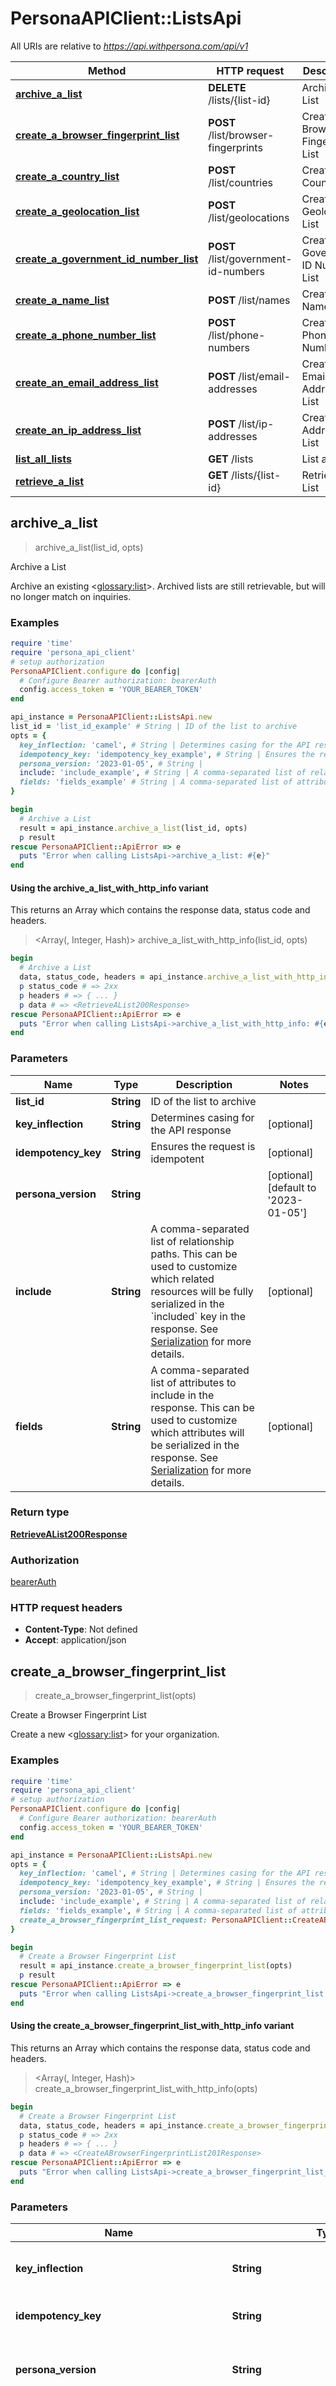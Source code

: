 # PersonaAPIClient::ListsApi

All URIs are relative to *https://api.withpersona.com/api/v1*

| Method | HTTP request | Description |
| ------ | ------------ | ----------- |
| [**archive_a_list**](ListsApi.md#archive_a_list) | **DELETE** /lists/{list-id} | Archive a List |
| [**create_a_browser_fingerprint_list**](ListsApi.md#create_a_browser_fingerprint_list) | **POST** /list/browser-fingerprints | Create a Browser Fingerprint List |
| [**create_a_country_list**](ListsApi.md#create_a_country_list) | **POST** /list/countries | Create a Country List |
| [**create_a_geolocation_list**](ListsApi.md#create_a_geolocation_list) | **POST** /list/geolocations | Create a Geolocation List |
| [**create_a_government_id_number_list**](ListsApi.md#create_a_government_id_number_list) | **POST** /list/government-id-numbers | Create a Government ID Number List |
| [**create_a_name_list**](ListsApi.md#create_a_name_list) | **POST** /list/names | Create a Name List |
| [**create_a_phone_number_list**](ListsApi.md#create_a_phone_number_list) | **POST** /list/phone-numbers | Create a Phone Number List |
| [**create_an_email_address_list**](ListsApi.md#create_an_email_address_list) | **POST** /list/email-addresses | Create an Email Address List |
| [**create_an_ip_address_list**](ListsApi.md#create_an_ip_address_list) | **POST** /list/ip-addresses | Create an IP Address List |
| [**list_all_lists**](ListsApi.md#list_all_lists) | **GET** /lists | List all Lists |
| [**retrieve_a_list**](ListsApi.md#retrieve_a_list) | **GET** /lists/{list-id} | Retrieve a List |


## archive_a_list

> <RetrieveAList200Response> archive_a_list(list_id, opts)

Archive a List

Archive an existing <<glossary:list>>. Archived lists are still retrievable, but will no longer match on inquiries.

### Examples

```ruby
require 'time'
require 'persona_api_client'
# setup authorization
PersonaAPIClient.configure do |config|
  # Configure Bearer authorization: bearerAuth
  config.access_token = 'YOUR_BEARER_TOKEN'
end

api_instance = PersonaAPIClient::ListsApi.new
list_id = 'list_id_example' # String | ID of the list to archive
opts = {
  key_inflection: 'camel', # String | Determines casing for the API response
  idempotency_key: 'idempotency_key_example', # String | Ensures the request is idempotent
  persona_version: '2023-01-05', # String | 
  include: 'include_example', # String | A comma-separated list of relationship paths. This can be used to customize which related resources will be fully serialized in the `included` key in the response. See [Serialization](https://docs.withpersona.com/reference/serialization#inclusion-of-related-resources) for more details.
  fields: 'fields_example' # String | A comma-separated list of attributes to include in the response. This can be used to customize which attributes will be serialized in the response. See [Serialization](https://docs.withpersona.com/reference/serialization#sparse-fieldsets) for more details.
}

begin
  # Archive a List
  result = api_instance.archive_a_list(list_id, opts)
  p result
rescue PersonaAPIClient::ApiError => e
  puts "Error when calling ListsApi->archive_a_list: #{e}"
end
```

#### Using the archive_a_list_with_http_info variant

This returns an Array which contains the response data, status code and headers.

> <Array(<RetrieveAList200Response>, Integer, Hash)> archive_a_list_with_http_info(list_id, opts)

```ruby
begin
  # Archive a List
  data, status_code, headers = api_instance.archive_a_list_with_http_info(list_id, opts)
  p status_code # => 2xx
  p headers # => { ... }
  p data # => <RetrieveAList200Response>
rescue PersonaAPIClient::ApiError => e
  puts "Error when calling ListsApi->archive_a_list_with_http_info: #{e}"
end
```

### Parameters

| Name | Type | Description | Notes |
| ---- | ---- | ----------- | ----- |
| **list_id** | **String** | ID of the list to archive |  |
| **key_inflection** | **String** | Determines casing for the API response | [optional] |
| **idempotency_key** | **String** | Ensures the request is idempotent | [optional] |
| **persona_version** | **String** |  | [optional][default to &#39;2023-01-05&#39;] |
| **include** | **String** | A comma-separated list of relationship paths. This can be used to customize which related resources will be fully serialized in the &#x60;included&#x60; key in the response. See [Serialization](https://docs.withpersona.com/reference/serialization#inclusion-of-related-resources) for more details. | [optional] |
| **fields** | **String** | A comma-separated list of attributes to include in the response. This can be used to customize which attributes will be serialized in the response. See [Serialization](https://docs.withpersona.com/reference/serialization#sparse-fieldsets) for more details. | [optional] |

### Return type

[**RetrieveAList200Response**](RetrieveAList200Response.md)

### Authorization

[bearerAuth](../README.md#bearerAuth)

### HTTP request headers

- **Content-Type**: Not defined
- **Accept**: application/json


## create_a_browser_fingerprint_list

> <CreateABrowserFingerprintList201Response> create_a_browser_fingerprint_list(opts)

Create a Browser Fingerprint List

Create a new <<glossary:list>> for your organization.

### Examples

```ruby
require 'time'
require 'persona_api_client'
# setup authorization
PersonaAPIClient.configure do |config|
  # Configure Bearer authorization: bearerAuth
  config.access_token = 'YOUR_BEARER_TOKEN'
end

api_instance = PersonaAPIClient::ListsApi.new
opts = {
  key_inflection: 'camel', # String | Determines casing for the API response
  idempotency_key: 'idempotency_key_example', # String | Ensures the request is idempotent
  persona_version: '2023-01-05', # String | 
  include: 'include_example', # String | A comma-separated list of relationship paths. This can be used to customize which related resources will be fully serialized in the `included` key in the response. See [Serialization](https://docs.withpersona.com/reference/serialization#inclusion-of-related-resources) for more details.
  fields: 'fields_example', # String | A comma-separated list of attributes to include in the response. This can be used to customize which attributes will be serialized in the response. See [Serialization](https://docs.withpersona.com/reference/serialization#sparse-fieldsets) for more details.
  create_a_browser_fingerprint_list_request: PersonaAPIClient::CreateABrowserFingerprintListRequest.new # CreateABrowserFingerprintListRequest | 
}

begin
  # Create a Browser Fingerprint List
  result = api_instance.create_a_browser_fingerprint_list(opts)
  p result
rescue PersonaAPIClient::ApiError => e
  puts "Error when calling ListsApi->create_a_browser_fingerprint_list: #{e}"
end
```

#### Using the create_a_browser_fingerprint_list_with_http_info variant

This returns an Array which contains the response data, status code and headers.

> <Array(<CreateABrowserFingerprintList201Response>, Integer, Hash)> create_a_browser_fingerprint_list_with_http_info(opts)

```ruby
begin
  # Create a Browser Fingerprint List
  data, status_code, headers = api_instance.create_a_browser_fingerprint_list_with_http_info(opts)
  p status_code # => 2xx
  p headers # => { ... }
  p data # => <CreateABrowserFingerprintList201Response>
rescue PersonaAPIClient::ApiError => e
  puts "Error when calling ListsApi->create_a_browser_fingerprint_list_with_http_info: #{e}"
end
```

### Parameters

| Name | Type | Description | Notes |
| ---- | ---- | ----------- | ----- |
| **key_inflection** | **String** | Determines casing for the API response | [optional] |
| **idempotency_key** | **String** | Ensures the request is idempotent | [optional] |
| **persona_version** | **String** |  | [optional][default to &#39;2023-01-05&#39;] |
| **include** | **String** | A comma-separated list of relationship paths. This can be used to customize which related resources will be fully serialized in the &#x60;included&#x60; key in the response. See [Serialization](https://docs.withpersona.com/reference/serialization#inclusion-of-related-resources) for more details. | [optional] |
| **fields** | **String** | A comma-separated list of attributes to include in the response. This can be used to customize which attributes will be serialized in the response. See [Serialization](https://docs.withpersona.com/reference/serialization#sparse-fieldsets) for more details. | [optional] |
| **create_a_browser_fingerprint_list_request** | [**CreateABrowserFingerprintListRequest**](CreateABrowserFingerprintListRequest.md) |  | [optional] |

### Return type

[**CreateABrowserFingerprintList201Response**](CreateABrowserFingerprintList201Response.md)

### Authorization

[bearerAuth](../README.md#bearerAuth)

### HTTP request headers

- **Content-Type**: application/json
- **Accept**: application/json


## create_a_country_list

> <CreateACountryList201Response> create_a_country_list(opts)

Create a Country List

Create a new <<glossary:list>> for your organization.

### Examples

```ruby
require 'time'
require 'persona_api_client'
# setup authorization
PersonaAPIClient.configure do |config|
  # Configure Bearer authorization: bearerAuth
  config.access_token = 'YOUR_BEARER_TOKEN'
end

api_instance = PersonaAPIClient::ListsApi.new
opts = {
  key_inflection: 'camel', # String | Determines casing for the API response
  idempotency_key: 'idempotency_key_example', # String | Ensures the request is idempotent
  persona_version: '2023-01-05', # String | 
  include: 'include_example', # String | A comma-separated list of relationship paths. This can be used to customize which related resources will be fully serialized in the `included` key in the response. See [Serialization](https://docs.withpersona.com/reference/serialization#inclusion-of-related-resources) for more details.
  fields: 'fields_example', # String | A comma-separated list of attributes to include in the response. This can be used to customize which attributes will be serialized in the response. See [Serialization](https://docs.withpersona.com/reference/serialization#sparse-fieldsets) for more details.
  create_a_browser_fingerprint_list_request: PersonaAPIClient::CreateABrowserFingerprintListRequest.new # CreateABrowserFingerprintListRequest | 
}

begin
  # Create a Country List
  result = api_instance.create_a_country_list(opts)
  p result
rescue PersonaAPIClient::ApiError => e
  puts "Error when calling ListsApi->create_a_country_list: #{e}"
end
```

#### Using the create_a_country_list_with_http_info variant

This returns an Array which contains the response data, status code and headers.

> <Array(<CreateACountryList201Response>, Integer, Hash)> create_a_country_list_with_http_info(opts)

```ruby
begin
  # Create a Country List
  data, status_code, headers = api_instance.create_a_country_list_with_http_info(opts)
  p status_code # => 2xx
  p headers # => { ... }
  p data # => <CreateACountryList201Response>
rescue PersonaAPIClient::ApiError => e
  puts "Error when calling ListsApi->create_a_country_list_with_http_info: #{e}"
end
```

### Parameters

| Name | Type | Description | Notes |
| ---- | ---- | ----------- | ----- |
| **key_inflection** | **String** | Determines casing for the API response | [optional] |
| **idempotency_key** | **String** | Ensures the request is idempotent | [optional] |
| **persona_version** | **String** |  | [optional][default to &#39;2023-01-05&#39;] |
| **include** | **String** | A comma-separated list of relationship paths. This can be used to customize which related resources will be fully serialized in the &#x60;included&#x60; key in the response. See [Serialization](https://docs.withpersona.com/reference/serialization#inclusion-of-related-resources) for more details. | [optional] |
| **fields** | **String** | A comma-separated list of attributes to include in the response. This can be used to customize which attributes will be serialized in the response. See [Serialization](https://docs.withpersona.com/reference/serialization#sparse-fieldsets) for more details. | [optional] |
| **create_a_browser_fingerprint_list_request** | [**CreateABrowserFingerprintListRequest**](CreateABrowserFingerprintListRequest.md) |  | [optional] |

### Return type

[**CreateACountryList201Response**](CreateACountryList201Response.md)

### Authorization

[bearerAuth](../README.md#bearerAuth)

### HTTP request headers

- **Content-Type**: application/json
- **Accept**: application/json


## create_a_geolocation_list

> <CreateAGeolocationList201Response> create_a_geolocation_list(opts)

Create a Geolocation List

Create a new <<glossary:list>> for your organization.

### Examples

```ruby
require 'time'
require 'persona_api_client'
# setup authorization
PersonaAPIClient.configure do |config|
  # Configure Bearer authorization: bearerAuth
  config.access_token = 'YOUR_BEARER_TOKEN'
end

api_instance = PersonaAPIClient::ListsApi.new
opts = {
  key_inflection: 'camel', # String | Determines casing for the API response
  idempotency_key: 'idempotency_key_example', # String | Ensures the request is idempotent
  persona_version: '2023-01-05', # String | 
  include: 'include_example', # String | A comma-separated list of relationship paths. This can be used to customize which related resources will be fully serialized in the `included` key in the response. See [Serialization](https://docs.withpersona.com/reference/serialization#inclusion-of-related-resources) for more details.
  fields: 'fields_example', # String | A comma-separated list of attributes to include in the response. This can be used to customize which attributes will be serialized in the response. See [Serialization](https://docs.withpersona.com/reference/serialization#sparse-fieldsets) for more details.
  create_a_browser_fingerprint_list_request: PersonaAPIClient::CreateABrowserFingerprintListRequest.new # CreateABrowserFingerprintListRequest | 
}

begin
  # Create a Geolocation List
  result = api_instance.create_a_geolocation_list(opts)
  p result
rescue PersonaAPIClient::ApiError => e
  puts "Error when calling ListsApi->create_a_geolocation_list: #{e}"
end
```

#### Using the create_a_geolocation_list_with_http_info variant

This returns an Array which contains the response data, status code and headers.

> <Array(<CreateAGeolocationList201Response>, Integer, Hash)> create_a_geolocation_list_with_http_info(opts)

```ruby
begin
  # Create a Geolocation List
  data, status_code, headers = api_instance.create_a_geolocation_list_with_http_info(opts)
  p status_code # => 2xx
  p headers # => { ... }
  p data # => <CreateAGeolocationList201Response>
rescue PersonaAPIClient::ApiError => e
  puts "Error when calling ListsApi->create_a_geolocation_list_with_http_info: #{e}"
end
```

### Parameters

| Name | Type | Description | Notes |
| ---- | ---- | ----------- | ----- |
| **key_inflection** | **String** | Determines casing for the API response | [optional] |
| **idempotency_key** | **String** | Ensures the request is idempotent | [optional] |
| **persona_version** | **String** |  | [optional][default to &#39;2023-01-05&#39;] |
| **include** | **String** | A comma-separated list of relationship paths. This can be used to customize which related resources will be fully serialized in the &#x60;included&#x60; key in the response. See [Serialization](https://docs.withpersona.com/reference/serialization#inclusion-of-related-resources) for more details. | [optional] |
| **fields** | **String** | A comma-separated list of attributes to include in the response. This can be used to customize which attributes will be serialized in the response. See [Serialization](https://docs.withpersona.com/reference/serialization#sparse-fieldsets) for more details. | [optional] |
| **create_a_browser_fingerprint_list_request** | [**CreateABrowserFingerprintListRequest**](CreateABrowserFingerprintListRequest.md) |  | [optional] |

### Return type

[**CreateAGeolocationList201Response**](CreateAGeolocationList201Response.md)

### Authorization

[bearerAuth](../README.md#bearerAuth)

### HTTP request headers

- **Content-Type**: application/json
- **Accept**: application/json


## create_a_government_id_number_list

> <CreateAGovernmentIdNumberList201Response> create_a_government_id_number_list(opts)

Create a Government ID Number List

Create a new <<glossary:list>> for your organization.

### Examples

```ruby
require 'time'
require 'persona_api_client'
# setup authorization
PersonaAPIClient.configure do |config|
  # Configure Bearer authorization: bearerAuth
  config.access_token = 'YOUR_BEARER_TOKEN'
end

api_instance = PersonaAPIClient::ListsApi.new
opts = {
  key_inflection: 'camel', # String | Determines casing for the API response
  idempotency_key: 'idempotency_key_example', # String | Ensures the request is idempotent
  persona_version: '2023-01-05', # String | 
  include: 'include_example', # String | A comma-separated list of relationship paths. This can be used to customize which related resources will be fully serialized in the `included` key in the response. See [Serialization](https://docs.withpersona.com/reference/serialization#inclusion-of-related-resources) for more details.
  fields: 'fields_example', # String | A comma-separated list of attributes to include in the response. This can be used to customize which attributes will be serialized in the response. See [Serialization](https://docs.withpersona.com/reference/serialization#sparse-fieldsets) for more details.
  create_a_browser_fingerprint_list_request: PersonaAPIClient::CreateABrowserFingerprintListRequest.new # CreateABrowserFingerprintListRequest | 
}

begin
  # Create a Government ID Number List
  result = api_instance.create_a_government_id_number_list(opts)
  p result
rescue PersonaAPIClient::ApiError => e
  puts "Error when calling ListsApi->create_a_government_id_number_list: #{e}"
end
```

#### Using the create_a_government_id_number_list_with_http_info variant

This returns an Array which contains the response data, status code and headers.

> <Array(<CreateAGovernmentIdNumberList201Response>, Integer, Hash)> create_a_government_id_number_list_with_http_info(opts)

```ruby
begin
  # Create a Government ID Number List
  data, status_code, headers = api_instance.create_a_government_id_number_list_with_http_info(opts)
  p status_code # => 2xx
  p headers # => { ... }
  p data # => <CreateAGovernmentIdNumberList201Response>
rescue PersonaAPIClient::ApiError => e
  puts "Error when calling ListsApi->create_a_government_id_number_list_with_http_info: #{e}"
end
```

### Parameters

| Name | Type | Description | Notes |
| ---- | ---- | ----------- | ----- |
| **key_inflection** | **String** | Determines casing for the API response | [optional] |
| **idempotency_key** | **String** | Ensures the request is idempotent | [optional] |
| **persona_version** | **String** |  | [optional][default to &#39;2023-01-05&#39;] |
| **include** | **String** | A comma-separated list of relationship paths. This can be used to customize which related resources will be fully serialized in the &#x60;included&#x60; key in the response. See [Serialization](https://docs.withpersona.com/reference/serialization#inclusion-of-related-resources) for more details. | [optional] |
| **fields** | **String** | A comma-separated list of attributes to include in the response. This can be used to customize which attributes will be serialized in the response. See [Serialization](https://docs.withpersona.com/reference/serialization#sparse-fieldsets) for more details. | [optional] |
| **create_a_browser_fingerprint_list_request** | [**CreateABrowserFingerprintListRequest**](CreateABrowserFingerprintListRequest.md) |  | [optional] |

### Return type

[**CreateAGovernmentIdNumberList201Response**](CreateAGovernmentIdNumberList201Response.md)

### Authorization

[bearerAuth](../README.md#bearerAuth)

### HTTP request headers

- **Content-Type**: application/json
- **Accept**: application/json


## create_a_name_list

> <CreateANameList201Response> create_a_name_list(opts)

Create a Name List

Create a new <<glossary:list>> for your organization.

### Examples

```ruby
require 'time'
require 'persona_api_client'
# setup authorization
PersonaAPIClient.configure do |config|
  # Configure Bearer authorization: bearerAuth
  config.access_token = 'YOUR_BEARER_TOKEN'
end

api_instance = PersonaAPIClient::ListsApi.new
opts = {
  key_inflection: 'camel', # String | Determines casing for the API response
  idempotency_key: 'idempotency_key_example', # String | Ensures the request is idempotent
  persona_version: '2023-01-05', # String | 
  include: 'include_example', # String | A comma-separated list of relationship paths. This can be used to customize which related resources will be fully serialized in the `included` key in the response. See [Serialization](https://docs.withpersona.com/reference/serialization#inclusion-of-related-resources) for more details.
  fields: 'fields_example', # String | A comma-separated list of attributes to include in the response. This can be used to customize which attributes will be serialized in the response. See [Serialization](https://docs.withpersona.com/reference/serialization#sparse-fieldsets) for more details.
  create_a_name_list_request: PersonaAPIClient::CreateANameListRequest.new # CreateANameListRequest | 
}

begin
  # Create a Name List
  result = api_instance.create_a_name_list(opts)
  p result
rescue PersonaAPIClient::ApiError => e
  puts "Error when calling ListsApi->create_a_name_list: #{e}"
end
```

#### Using the create_a_name_list_with_http_info variant

This returns an Array which contains the response data, status code and headers.

> <Array(<CreateANameList201Response>, Integer, Hash)> create_a_name_list_with_http_info(opts)

```ruby
begin
  # Create a Name List
  data, status_code, headers = api_instance.create_a_name_list_with_http_info(opts)
  p status_code # => 2xx
  p headers # => { ... }
  p data # => <CreateANameList201Response>
rescue PersonaAPIClient::ApiError => e
  puts "Error when calling ListsApi->create_a_name_list_with_http_info: #{e}"
end
```

### Parameters

| Name | Type | Description | Notes |
| ---- | ---- | ----------- | ----- |
| **key_inflection** | **String** | Determines casing for the API response | [optional] |
| **idempotency_key** | **String** | Ensures the request is idempotent | [optional] |
| **persona_version** | **String** |  | [optional][default to &#39;2023-01-05&#39;] |
| **include** | **String** | A comma-separated list of relationship paths. This can be used to customize which related resources will be fully serialized in the &#x60;included&#x60; key in the response. See [Serialization](https://docs.withpersona.com/reference/serialization#inclusion-of-related-resources) for more details. | [optional] |
| **fields** | **String** | A comma-separated list of attributes to include in the response. This can be used to customize which attributes will be serialized in the response. See [Serialization](https://docs.withpersona.com/reference/serialization#sparse-fieldsets) for more details. | [optional] |
| **create_a_name_list_request** | [**CreateANameListRequest**](CreateANameListRequest.md) |  | [optional] |

### Return type

[**CreateANameList201Response**](CreateANameList201Response.md)

### Authorization

[bearerAuth](../README.md#bearerAuth)

### HTTP request headers

- **Content-Type**: application/json
- **Accept**: application/json


## create_a_phone_number_list

> <CreateAPhoneNumberList201Response> create_a_phone_number_list(opts)

Create a Phone Number List

Create a new <<glossary:list>> for your organization.

### Examples

```ruby
require 'time'
require 'persona_api_client'
# setup authorization
PersonaAPIClient.configure do |config|
  # Configure Bearer authorization: bearerAuth
  config.access_token = 'YOUR_BEARER_TOKEN'
end

api_instance = PersonaAPIClient::ListsApi.new
opts = {
  key_inflection: 'camel', # String | Determines casing for the API response
  idempotency_key: 'idempotency_key_example', # String | Ensures the request is idempotent
  persona_version: '2023-01-05', # String | 
  include: 'include_example', # String | A comma-separated list of relationship paths. This can be used to customize which related resources will be fully serialized in the `included` key in the response. See [Serialization](https://docs.withpersona.com/reference/serialization#inclusion-of-related-resources) for more details.
  fields: 'fields_example', # String | A comma-separated list of attributes to include in the response. This can be used to customize which attributes will be serialized in the response. See [Serialization](https://docs.withpersona.com/reference/serialization#sparse-fieldsets) for more details.
  create_a_browser_fingerprint_list_request: PersonaAPIClient::CreateABrowserFingerprintListRequest.new # CreateABrowserFingerprintListRequest | 
}

begin
  # Create a Phone Number List
  result = api_instance.create_a_phone_number_list(opts)
  p result
rescue PersonaAPIClient::ApiError => e
  puts "Error when calling ListsApi->create_a_phone_number_list: #{e}"
end
```

#### Using the create_a_phone_number_list_with_http_info variant

This returns an Array which contains the response data, status code and headers.

> <Array(<CreateAPhoneNumberList201Response>, Integer, Hash)> create_a_phone_number_list_with_http_info(opts)

```ruby
begin
  # Create a Phone Number List
  data, status_code, headers = api_instance.create_a_phone_number_list_with_http_info(opts)
  p status_code # => 2xx
  p headers # => { ... }
  p data # => <CreateAPhoneNumberList201Response>
rescue PersonaAPIClient::ApiError => e
  puts "Error when calling ListsApi->create_a_phone_number_list_with_http_info: #{e}"
end
```

### Parameters

| Name | Type | Description | Notes |
| ---- | ---- | ----------- | ----- |
| **key_inflection** | **String** | Determines casing for the API response | [optional] |
| **idempotency_key** | **String** | Ensures the request is idempotent | [optional] |
| **persona_version** | **String** |  | [optional][default to &#39;2023-01-05&#39;] |
| **include** | **String** | A comma-separated list of relationship paths. This can be used to customize which related resources will be fully serialized in the &#x60;included&#x60; key in the response. See [Serialization](https://docs.withpersona.com/reference/serialization#inclusion-of-related-resources) for more details. | [optional] |
| **fields** | **String** | A comma-separated list of attributes to include in the response. This can be used to customize which attributes will be serialized in the response. See [Serialization](https://docs.withpersona.com/reference/serialization#sparse-fieldsets) for more details. | [optional] |
| **create_a_browser_fingerprint_list_request** | [**CreateABrowserFingerprintListRequest**](CreateABrowserFingerprintListRequest.md) |  | [optional] |

### Return type

[**CreateAPhoneNumberList201Response**](CreateAPhoneNumberList201Response.md)

### Authorization

[bearerAuth](../README.md#bearerAuth)

### HTTP request headers

- **Content-Type**: application/json
- **Accept**: application/json


## create_an_email_address_list

> <CreateAnEmailAddressList201Response> create_an_email_address_list(opts)

Create an Email Address List

Create a new <<glossary:list>> for your organization.

### Examples

```ruby
require 'time'
require 'persona_api_client'
# setup authorization
PersonaAPIClient.configure do |config|
  # Configure Bearer authorization: bearerAuth
  config.access_token = 'YOUR_BEARER_TOKEN'
end

api_instance = PersonaAPIClient::ListsApi.new
opts = {
  key_inflection: 'camel', # String | Determines casing for the API response
  idempotency_key: 'idempotency_key_example', # String | Ensures the request is idempotent
  persona_version: '2023-01-05', # String | 
  include: 'include_example', # String | A comma-separated list of relationship paths. This can be used to customize which related resources will be fully serialized in the `included` key in the response. See [Serialization](https://docs.withpersona.com/reference/serialization#inclusion-of-related-resources) for more details.
  fields: 'fields_example', # String | A comma-separated list of attributes to include in the response. This can be used to customize which attributes will be serialized in the response. See [Serialization](https://docs.withpersona.com/reference/serialization#sparse-fieldsets) for more details.
  create_a_browser_fingerprint_list_request: PersonaAPIClient::CreateABrowserFingerprintListRequest.new # CreateABrowserFingerprintListRequest | 
}

begin
  # Create an Email Address List
  result = api_instance.create_an_email_address_list(opts)
  p result
rescue PersonaAPIClient::ApiError => e
  puts "Error when calling ListsApi->create_an_email_address_list: #{e}"
end
```

#### Using the create_an_email_address_list_with_http_info variant

This returns an Array which contains the response data, status code and headers.

> <Array(<CreateAnEmailAddressList201Response>, Integer, Hash)> create_an_email_address_list_with_http_info(opts)

```ruby
begin
  # Create an Email Address List
  data, status_code, headers = api_instance.create_an_email_address_list_with_http_info(opts)
  p status_code # => 2xx
  p headers # => { ... }
  p data # => <CreateAnEmailAddressList201Response>
rescue PersonaAPIClient::ApiError => e
  puts "Error when calling ListsApi->create_an_email_address_list_with_http_info: #{e}"
end
```

### Parameters

| Name | Type | Description | Notes |
| ---- | ---- | ----------- | ----- |
| **key_inflection** | **String** | Determines casing for the API response | [optional] |
| **idempotency_key** | **String** | Ensures the request is idempotent | [optional] |
| **persona_version** | **String** |  | [optional][default to &#39;2023-01-05&#39;] |
| **include** | **String** | A comma-separated list of relationship paths. This can be used to customize which related resources will be fully serialized in the &#x60;included&#x60; key in the response. See [Serialization](https://docs.withpersona.com/reference/serialization#inclusion-of-related-resources) for more details. | [optional] |
| **fields** | **String** | A comma-separated list of attributes to include in the response. This can be used to customize which attributes will be serialized in the response. See [Serialization](https://docs.withpersona.com/reference/serialization#sparse-fieldsets) for more details. | [optional] |
| **create_a_browser_fingerprint_list_request** | [**CreateABrowserFingerprintListRequest**](CreateABrowserFingerprintListRequest.md) |  | [optional] |

### Return type

[**CreateAnEmailAddressList201Response**](CreateAnEmailAddressList201Response.md)

### Authorization

[bearerAuth](../README.md#bearerAuth)

### HTTP request headers

- **Content-Type**: application/json
- **Accept**: application/json


## create_an_ip_address_list

> <CreateAnIpAddressList201Response> create_an_ip_address_list(opts)

Create an IP Address List

Create a new <<glossary:list>> for your organization.

### Examples

```ruby
require 'time'
require 'persona_api_client'
# setup authorization
PersonaAPIClient.configure do |config|
  # Configure Bearer authorization: bearerAuth
  config.access_token = 'YOUR_BEARER_TOKEN'
end

api_instance = PersonaAPIClient::ListsApi.new
opts = {
  key_inflection: 'camel', # String | Determines casing for the API response
  idempotency_key: 'idempotency_key_example', # String | Ensures the request is idempotent
  persona_version: '2023-01-05', # String | 
  include: 'include_example', # String | A comma-separated list of relationship paths. This can be used to customize which related resources will be fully serialized in the `included` key in the response. See [Serialization](https://docs.withpersona.com/reference/serialization#inclusion-of-related-resources) for more details.
  fields: 'fields_example', # String | A comma-separated list of attributes to include in the response. This can be used to customize which attributes will be serialized in the response. See [Serialization](https://docs.withpersona.com/reference/serialization#sparse-fieldsets) for more details.
  create_a_browser_fingerprint_list_request: PersonaAPIClient::CreateABrowserFingerprintListRequest.new # CreateABrowserFingerprintListRequest | 
}

begin
  # Create an IP Address List
  result = api_instance.create_an_ip_address_list(opts)
  p result
rescue PersonaAPIClient::ApiError => e
  puts "Error when calling ListsApi->create_an_ip_address_list: #{e}"
end
```

#### Using the create_an_ip_address_list_with_http_info variant

This returns an Array which contains the response data, status code and headers.

> <Array(<CreateAnIpAddressList201Response>, Integer, Hash)> create_an_ip_address_list_with_http_info(opts)

```ruby
begin
  # Create an IP Address List
  data, status_code, headers = api_instance.create_an_ip_address_list_with_http_info(opts)
  p status_code # => 2xx
  p headers # => { ... }
  p data # => <CreateAnIpAddressList201Response>
rescue PersonaAPIClient::ApiError => e
  puts "Error when calling ListsApi->create_an_ip_address_list_with_http_info: #{e}"
end
```

### Parameters

| Name | Type | Description | Notes |
| ---- | ---- | ----------- | ----- |
| **key_inflection** | **String** | Determines casing for the API response | [optional] |
| **idempotency_key** | **String** | Ensures the request is idempotent | [optional] |
| **persona_version** | **String** |  | [optional][default to &#39;2023-01-05&#39;] |
| **include** | **String** | A comma-separated list of relationship paths. This can be used to customize which related resources will be fully serialized in the &#x60;included&#x60; key in the response. See [Serialization](https://docs.withpersona.com/reference/serialization#inclusion-of-related-resources) for more details. | [optional] |
| **fields** | **String** | A comma-separated list of attributes to include in the response. This can be used to customize which attributes will be serialized in the response. See [Serialization](https://docs.withpersona.com/reference/serialization#sparse-fieldsets) for more details. | [optional] |
| **create_a_browser_fingerprint_list_request** | [**CreateABrowserFingerprintListRequest**](CreateABrowserFingerprintListRequest.md) |  | [optional] |

### Return type

[**CreateAnIpAddressList201Response**](CreateAnIpAddressList201Response.md)

### Authorization

[bearerAuth](../README.md#bearerAuth)

### HTTP request headers

- **Content-Type**: application/json
- **Accept**: application/json


## list_all_lists

> <ListAllLists200Response> list_all_lists(opts)

List all Lists

Returns a list of your organization's <<glossary: list>>s.

### Examples

```ruby
require 'time'
require 'persona_api_client'
# setup authorization
PersonaAPIClient.configure do |config|
  # Configure Bearer authorization: bearerAuth
  config.access_token = 'YOUR_BEARER_TOKEN'
end

api_instance = PersonaAPIClient::ListsApi.new
opts = {
  key_inflection: 'camel', # String | Determines casing for the API response
  idempotency_key: 'idempotency_key_example', # String | Ensures the request is idempotent
  persona_version: '2023-01-05', # String | 
  page: PersonaAPIClient::ListAllAccountsPageParameter.new, # ListAllAccountsPageParameter | 
  fields: 'fields_example', # String | A comma-separated list of attributes to include in the response. This can be used to customize which attributes will be serialized in the response. See [Serialization](https://docs.withpersona.com/reference/serialization#sparse-fieldsets) for more details.
  filter: { key: { key: 3.56}} # ListAllListsFilterParameter | 
}

begin
  # List all Lists
  result = api_instance.list_all_lists(opts)
  p result
rescue PersonaAPIClient::ApiError => e
  puts "Error when calling ListsApi->list_all_lists: #{e}"
end
```

#### Using the list_all_lists_with_http_info variant

This returns an Array which contains the response data, status code and headers.

> <Array(<ListAllLists200Response>, Integer, Hash)> list_all_lists_with_http_info(opts)

```ruby
begin
  # List all Lists
  data, status_code, headers = api_instance.list_all_lists_with_http_info(opts)
  p status_code # => 2xx
  p headers # => { ... }
  p data # => <ListAllLists200Response>
rescue PersonaAPIClient::ApiError => e
  puts "Error when calling ListsApi->list_all_lists_with_http_info: #{e}"
end
```

### Parameters

| Name | Type | Description | Notes |
| ---- | ---- | ----------- | ----- |
| **key_inflection** | **String** | Determines casing for the API response | [optional] |
| **idempotency_key** | **String** | Ensures the request is idempotent | [optional] |
| **persona_version** | **String** |  | [optional][default to &#39;2023-01-05&#39;] |
| **page** | [**ListAllAccountsPageParameter**](.md) |  | [optional] |
| **fields** | **String** | A comma-separated list of attributes to include in the response. This can be used to customize which attributes will be serialized in the response. See [Serialization](https://docs.withpersona.com/reference/serialization#sparse-fieldsets) for more details. | [optional] |
| **filter** | [**ListAllListsFilterParameter**](Object.md) |  | [optional] |

### Return type

[**ListAllLists200Response**](ListAllLists200Response.md)

### Authorization

[bearerAuth](../README.md#bearerAuth)

### HTTP request headers

- **Content-Type**: Not defined
- **Accept**: application/json


## retrieve_a_list

> <RetrieveAList200Response> retrieve_a_list(list_id, opts)

Retrieve a List

Retrieves the details of an existing <<glossary:list>>.

### Examples

```ruby
require 'time'
require 'persona_api_client'
# setup authorization
PersonaAPIClient.configure do |config|
  # Configure Bearer authorization: bearerAuth
  config.access_token = 'YOUR_BEARER_TOKEN'
end

api_instance = PersonaAPIClient::ListsApi.new
list_id = 'list_id_example' # String | ID of the list to retrieve
opts = {
  key_inflection: 'camel', # String | Determines casing for the API response
  idempotency_key: 'idempotency_key_example', # String | Ensures the request is idempotent
  persona_version: '2023-01-05', # String | 
  include: 'include_example', # String | A comma-separated list of relationship paths. This can be used to customize which related resources will be fully serialized in the `included` key in the response. See [Serialization](https://docs.withpersona.com/reference/serialization#inclusion-of-related-resources) for more details.
  fields: 'fields_example' # String | A comma-separated list of attributes to include in the response. This can be used to customize which attributes will be serialized in the response. See [Serialization](https://docs.withpersona.com/reference/serialization#sparse-fieldsets) for more details.
}

begin
  # Retrieve a List
  result = api_instance.retrieve_a_list(list_id, opts)
  p result
rescue PersonaAPIClient::ApiError => e
  puts "Error when calling ListsApi->retrieve_a_list: #{e}"
end
```

#### Using the retrieve_a_list_with_http_info variant

This returns an Array which contains the response data, status code and headers.

> <Array(<RetrieveAList200Response>, Integer, Hash)> retrieve_a_list_with_http_info(list_id, opts)

```ruby
begin
  # Retrieve a List
  data, status_code, headers = api_instance.retrieve_a_list_with_http_info(list_id, opts)
  p status_code # => 2xx
  p headers # => { ... }
  p data # => <RetrieveAList200Response>
rescue PersonaAPIClient::ApiError => e
  puts "Error when calling ListsApi->retrieve_a_list_with_http_info: #{e}"
end
```

### Parameters

| Name | Type | Description | Notes |
| ---- | ---- | ----------- | ----- |
| **list_id** | **String** | ID of the list to retrieve |  |
| **key_inflection** | **String** | Determines casing for the API response | [optional] |
| **idempotency_key** | **String** | Ensures the request is idempotent | [optional] |
| **persona_version** | **String** |  | [optional][default to &#39;2023-01-05&#39;] |
| **include** | **String** | A comma-separated list of relationship paths. This can be used to customize which related resources will be fully serialized in the &#x60;included&#x60; key in the response. See [Serialization](https://docs.withpersona.com/reference/serialization#inclusion-of-related-resources) for more details. | [optional] |
| **fields** | **String** | A comma-separated list of attributes to include in the response. This can be used to customize which attributes will be serialized in the response. See [Serialization](https://docs.withpersona.com/reference/serialization#sparse-fieldsets) for more details. | [optional] |

### Return type

[**RetrieveAList200Response**](RetrieveAList200Response.md)

### Authorization

[bearerAuth](../README.md#bearerAuth)

### HTTP request headers

- **Content-Type**: Not defined
- **Accept**: application/json


